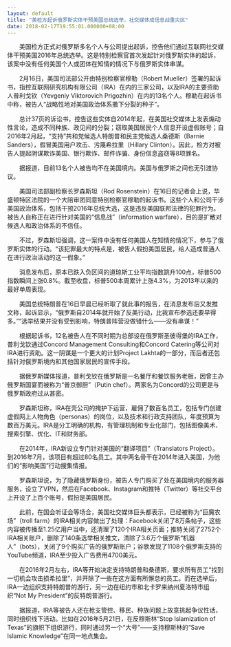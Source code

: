 ```yaml
---
layout: default
title: "美检方起诉俄罗斯实体干预美国总统选举，社交媒体成信息战重灾区"
date: 2018-02-17T19:55:01.000000+08:00
---
```


　　美国检方正式对俄罗斯多名个人与公司提出起诉，控告他们通过互联网社交媒体干预美国2016年总统选举。这是特别检察官首次发起针对俄罗斯实体的起诉，该案中没有任何美国个人或团体在知情的情况下与俄罗斯实体串谋。

　　2月16日，美国司法部公开由特别检察官穆勒（Robert Mueller）签署的起诉书，指控互联网研究机构有限公司（IRA）在内的三家公司，以及IRA的主要资助人普利戈钦（Yevgeniy Viktorovich Prigozhin）在内的13名个人。穆勒在起诉书中称，被告人“战略性地对美国政治体系撒下分裂的种子”。

　　总计37页的诉讼书，控告这些实体自2014年起，在美国社交媒体上发表煽动性言论，造成不同种族、政见间的分裂；窃取美国居民个人信息开设虚假账号；自2016年2月起，“支持”共和党候选人特朗普和民主党候选人桑德斯（Barnie Sanders），假冒美国用户攻击、污蔑希拉里（Hillary Clinton）。因此，检方对被告人提起阴谋欺诈美国、银行欺诈、邮件诈骗、身份信息盗窃等8项罪名。

　　据报道，目前13名个人被告均不在美国境内。美国与俄罗斯之间也无引渡协议。

　　美国司法部副检察长罗森斯坦（Rod Rosenstein）在16日的记者会上说，华盛顿特区法院的一个大陪审团同意特别检察官穆勒的起诉书。这些个人和公司干涉美国政治体系，包括干预2016年总统大选，这是违反美国联邦法律的犯罪行为。被告人自称正在进行针对美国的“信息战”（information warfare），目的是扩散对候选人和政治体系的不信任。

　　不过，罗森斯坦强调，这一案件中没有任何美国人在知情的情况下，参与了俄罗斯实体的行动。“该犯罪最大的特点是，被告人假扮美国居民，给人造成普通人在进行政治活动的这一假象。”

　　消息发布后，原本已跌入负区间的道琼斯工业平均指数跳升100点，标普500指数瞬间上涨0.8%。截至收盘，标普500本周累计上涨4.3%，为2013年以来的最好单周表现。

　　美国总统特朗普在16日早晨已经听取了就此事的报告，在消息发布后又发推文称，起诉显示，“俄罗斯自2014年就开始了反美行动，比我宣布参选还要早得多。”“选举结果并没有受到影响，特朗普阵营没做错什么——没有串谋！”

　　根据起诉书，12名被告人在不同时期为总部设在俄罗斯圣彼得堡的IRA工作，普利戈钦通过Concord Management Consulting和Concord Catering等公司对IRA进行资助。这一阴谋是一个更大的计划Project Lakhta的一部分，而后者还包括针对俄罗斯境内和其他国家居民的宣传手段。

　　据俄罗斯媒体报道，普利戈钦在俄罗斯是一名餐厅和餐饮服务老板，因曾主办俄罗斯国宴而被称为“普京御厨”（Putin chef）。两家名为Concord的公司更是与俄罗斯政府过从甚密。

　　罗森斯坦称，IRA在壳公司的掩护下运营，雇佣了数百名员工，包括专门创建虚假网上人物角色（personas）的岗位，以及技术和行政支持团队，年度预算为数百万美元。IRA是分工明确的机构，有管理机制和专业化部门，包括图像美术、搜索引擎、优化、IT和财务部。

　　在2014年，IRA新设立专门针对美国的“翻译项目”（Translators Project）。到2016年7月，该项目有超过80名员工。其中两名骨干在2014年进入美国，为他们的“影响美国”行动搜集情报。

　　罗森斯坦说，为了隐藏俄罗斯身份，被告人专门购买了处在美国境内的服务器服务，设立了VPN，然后在Facebook、Instagram和推特（Twitter）等社交平台上开设了上百个账号，假扮是美国居民。

　　此前，在国会听证会等场合，美国社交媒体巨头都表示，已经被称为“巨魔农场”（troll farm）的IRA相关内容做出了处理：Facebook关闭了8万条帖子，这些内容被传播至1.25亿用户当中，还清理了120个IRA相关页面；推特关闭了2752个IRA相关账户，删除了140条选举相关推文，清除了3.6万个俄罗斯“机器人”（bots），关闭了9个购买广告的俄罗斯账户；谷歌发现了1108个俄罗斯支持的YouTube频道，IRA至少投入广告费用4700美元。

　　在2016年2月左右，IRA等开始决定支持特朗普和桑德斯，要求所有员工“找到一切机会攻击损希拉里”，并开除了一些在这方面有所懈怠的员工。而在选举后，IRA一边组织支持特朗普的游行，另一边在纽约市和北卡罗来纳州夏洛特市组织“Not My President”的反特朗普游行。

　　据报道，IRA等被告人还在枪支管控、移民、种族问题上故意挑起争议性话，同时组织线下活动。比如在2016年5月21日，在反穆斯林“Stop Islamization of Texas”的旗帜下组织游行，同时通过另一个“大号”——支持穆斯林的“Save Islamic Knowledge”在同一地点集会。

